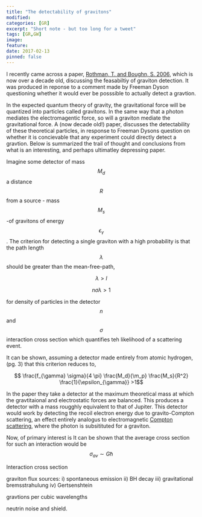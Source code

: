 ```yaml
---
title: "The detectability of gravitons"
modified:
categories: [GR]
excerpt: "Short note - but too long for a tweet"
tags: [GR,GW]
image:
feature:
date: 2017-02-13
pinned: false
---
```


I recently came across a paper, [Rothman, T. and Boughn, S. 2006](https://arxiv.org/pdf/gr-qc/0601043v3.pdf), which is now over a decade old, discussing the feasabiltiy of graviton detection. It was produced in reponse to a comment made by Freeman Dyson questioning whether it would ever be posssible to actually detect a gravtion.

In the expected quantum theory of gravity, the gravitational force will be quantized into particles called gravitons. In the same way that a photon mediates the electromagentic force, so will a graviton mediate the gravitational force. A (now decade old!) paper,  discusses the detectability of these theoretical particles, in response to Freeman Dysons question on whether it is concievable that any experiment could directly detect a gravtion. Below is summarized the trail of thought and conclusions from what is an interesting, and perhaps ultimatley depressing paper.


Imagine some detector of mass $$M_d$$ a distance $$ R$$ from a source - mass $$ M_s$$-of gravitons of energy $$ \epsilon_{\gamma}$$.  The criterion for detecting a single graviton with a high probability is that the path length $$ \lambda$$ should be greater than the mean-free-path,

$$ \lambda > l$$

$$ n \sigma \lambda > 1$$

for density of particles in the detector $$n$$ and $$ \sigma$$ interaction cross section which quantifies teh likelihood of a scattering event.

It can be shown, assuming a detector made entirely from atomic hydrogen, (pg. 3) that this criterion reduces to,

$$ \frac{f_{\gamma} \sigma}{4 \pi} \frac{M_d}{\m_p} \frac{M_s}{R^2} \frac{1}{\epsilon_{\gamma}} >1$$


In the paper they take a detector at the maximum theoretical mass at which the gravtitaional and electrostatic forces are balanced. This produces a detector with a mass rougghly equivalent to that of Jupiter. This detector would work by detecting the recoil electron energy due to gravito-Compton scattering, an effect entirely analogus to electromagnetic [Compton scattering](https://en.wikipedia.org/wiki/Compton_scattering), where the photon is subsitituted for a graviton.


Now, of primary interest is It can be shown that the average cross section for such an interaction would be $$ \sigma_{av} \sim G \hbar$$

Interaction cross section

graviton flux
sources:
i) spontaneous emission
ii) BH decay
iii) gravitational bremsstrahulung
iv) Gertsenshtein


gravtions per cubic wavelengths

neutrin noise and shield.
